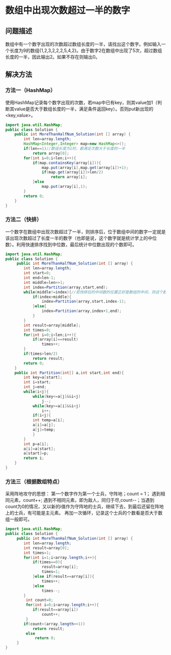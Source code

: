 # 数组中出现次数超过一半的数字 
## 问题描述
数组中有一个数字出现的次数超过数组长度的一半，请找出这个数字。例如输入一个长度为9的数组{1,2,3,2,2,2,5,4,2}。由于数字2在数组中出现了5次，超过数组长度的一半，因此输出2。如果不存在则输出0。
## 解决方法
### 方法一（HashMap）
使用HashMap记录每个数字出现的次数，若map中已有key，则其value加1（判断其value是否大于数组长度的一半，满足条件返回key）。否则put新出现的<key,value>。
```java
import java.util.HashMap;
public class Solution {
    public int MoreThanHalfNum_Solution(int [] array) {
        int len=array.length;
        HashMap<Integer,Integer> map=new HashMap<>();
        if(len==1)//数组长度为1时，都满足次数大于长度的一半
            return array[0];
        for(int i=0;i<len;i++){
            if(map.containsKey(array[i])){
                map.put(array[i],map.get(array[i])+1);
                if(map.get(array[i])>len/2)
                    return array[i];
            }else
                map.put(array[i],1);
        }
        return 0;
    }
}
```
### 方法二（快排）
一个数字在数组中出现次数超过了一半，则排序后，位于数组中间的数字一定就是该出现次数超过了长度一半的数字（也即是说，这个数字就是统计学上的中位数）。利用快速排序找到中位数，最后统计中位数出现的个数即可。
```java
import java.util.HashMap;
public class Solution {
     public int MoreThanHalfNum_Solution(int [] array) {
        int len=array.length;
        int start=0;
        int end=len-1;
        int middle=len>>1;
        int index=Partition(array,start,end);
        while(middle!=index){//若快排后的中间数的位置正好是数组的中间，则这个数就是中位数
            if(index>middle){
                index=Partition(array,start,index-1);
            }else{
                index=Partition(array,index+1,end);
            }
        }
        int result=array[middle];
        int times=0;
        for(int i=0;i<len;i++){
            if(array[i]==result)
                times++;
        }
        if(times>len/2)
            return result;
        return 0;
    }
    public int Partition(int[] a,int start,int end){
        int key=a[start];
        int i=start;
        int j=end;
        while(i<j){
            while(key<=a[j]&&i<j)
                j--;
            while(key>=a[i]&&i<j)
                i++;
            if(i<j){
            int temp=a[i];
            a[i]=a[j];
            a[j]=temp;
            }
        }
        int p=a[i];
        a[i]=a[start];
        a[start]=p;
        return i;
    }
}
```
### 方法三（根据数组特点）
  采用阵地攻守的思想：
  第一个数字作为第一个士兵，守阵地；count = 1；
  遇到相同元素，count++;
  遇到不相同元素，即为敌人，同归于尽,count--；当遇到count为0的情况，又以新的i值作为守阵地的士兵，继续下去，到最后还留在阵地上的士兵，有可能是主元素。
  再加一次循环，记录这个士兵的个数看是否大于数组一般即可。
```java
import java.util.HashMap;
public class Solution {
     public int MoreThanHalfNum_Solution(int [] array) {
        int len=array.length;
        int result=array[0];
        int times=1;
        for(int i=1;i<array.length;i++){
            if(times==0){
                result=array[i];
                times=1;
            }else if(result==array[i]){
                times++;
            }else
                times--;
        }
         int count=0;
         for(int i=0;i<array.length;i++){
            if(result==array[i])
                count++;
         }
        if(count>(array.length>>1))
            return result;
         else
             return 0;
     }
}
```
